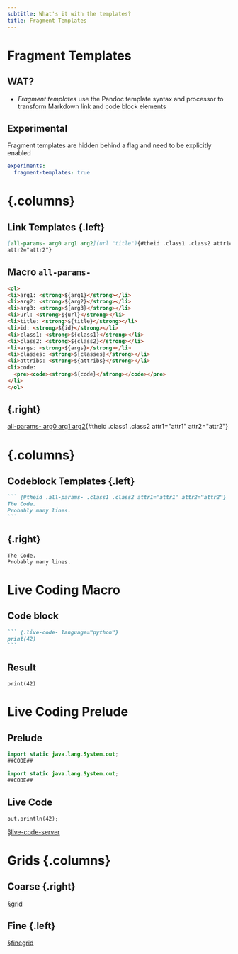```yaml
---
subtitle: What's it with the templates?
title: Fragment Templates
---
```


# Fragment Templates

## WAT?

-   *Fragment templates* use the Pandoc template syntax and processor to
    transform Markdown link and code block elements

## Experimental

Fragment templates are hidden behind a flag and need to be explicitly enabled

``` yaml
experiments:
  fragment-templates: true
```

# 

# {.columns}

## Link Templates {.left}

``` markdown
[all-params- arg0 arg1 arg2](url "title"){#theid .class1 .class2 attr1="attr1"
attr2="attr2"}
```

## Macro `all-params-`

``` html
<ol>
<li>arg1: <strong>${arg1}</strong></li>
<li>arg2: <strong>${arg2}</strong></li>
<li>arg3: <strong>${arg3}</strong></li>
<li>url: <strong>${url}</strong></li>
<li>title: <strong>${title}</strong></li>
<li>id: <strong>${id}</strong></li>
<li>class1: <strong>${class1}</strong></li>
<li>class2: <strong>${class2}</strong></li>
<li>args: <strong>${args}</strong></li>
<li>classes: <strong>${classes}</strong></li>
<li>attribs: <strong>${attribs}</strong></li>
<li>code: 
  <pre><code><strong>${code}</strong></code></pre>
</li>
</ol>
```

## {.right}

[all-params- arg0 arg1 arg2](url "title"){#theid .class1 .class2 attr1="attr1"
attr2="attr2"}

# {.columns}

## Codeblock Templates {.left}

```` markdown
``` {#theid .all-params- .class1 .class2 attr1="attr1" attr2="attr2"}
The Code.
Probably many lines.
```
````

## {.right}

``` {#theid .all-params- .class1 .class2 attr1="attr1" attr2="attr2"}
The Code.
Probably many lines.
```

# Live Coding Macro

## Code block

```` markdown
``` {.live-code- language="python"}
print(42)
```
````

## Result

``` {.live-code- language="python" caption="Captions are swell!"}
print(42)
```

# Live Coding Prelude

## Prelude

``` {#prelude.java .live-code-prelude-}
import static java.lang.System.out;
##CODE##
```

``` .java
import static java.lang.System.out;
##CODE##
```

## Live Code

``` {.live-code- language="java" template="#prelude.java"}
out.println(42);
```

[§live-code-server](https://codapi.tramberend.de/v1)

# Grids {.columns}

## Coarse {.right}

[§grid](500px "Coarse Grid")

## Fine {.left}

[§finegrid](500px "Fine Grid")

